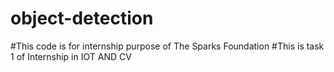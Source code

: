 # object-detection
#This code is for internship purpose of The Sparks Foundation 
#This is task 1 of Internship in IOT AND CV 
